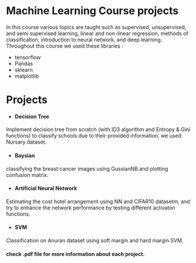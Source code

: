 
# Machine Learning Course projects
In this course various topics are taught such as supervised, unsupervised, and semi supervised learning, linear and non-linear regression, methods of classification, introduction to neural network, and deep learning.
Throughout this course we used these libraries :
- tensorflow
- Pandas
- sklearn
- matplotlib



## 

  # Projects
  
- #### Decision Tree
 Implement decision tree from scratch (with ID3 algorithm and Entropy & Gini functions) to classify schools due to their provided information. we used Nursary dataset.

- #### Baysian 
classifying the breast cancer images using GussianNB and plotting confusion matrix. 

- #### Artificial Neural Network
Estimating the cost hotel arrangement using NN and CIFAR10 datasetm, and try to enhance the network performance by testing different activaton functions.

- #### SVM 
Classification on Anuran dataset using soft margin and hard margin SVM.

#### check .pdf file for more information about each project.


